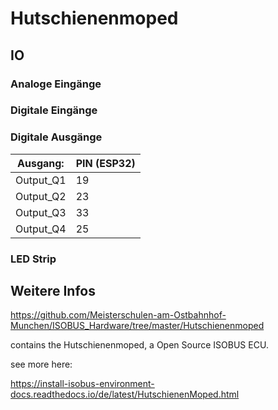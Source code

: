 # Hutschienenmoped


## IO

### Analoge Eingänge

### Digitale Eingänge

### Digitale Ausgänge

| Ausgang:  | PIN (ESP32) |
|-----------|-------------|
| Output_Q1 | 19          |
| Output_Q2 | 23          |
| Output_Q3 | 33          |
| Output_Q4 | 25          |



### LED Strip






















## Weitere Infos

https://github.com/Meisterschulen-am-Ostbahnhof-Munchen/ISOBUS_Hardware/tree/master/Hutschienenmoped

contains the Hutschienenmoped, a Open Source ISOBUS ECU.

see more here: 

https://install-isobus-environment-docs.readthedocs.io/de/latest/HutschienenMoped.html
